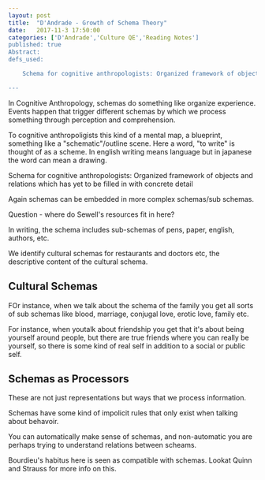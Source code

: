 ```yaml
---
layout: post
title:  "D'Andrade - Growth of Schema Theory"
date:   2017-11-3 17:50:00
categories: ['D'Andrade','Culture QE','Reading Notes']
published: true
Abstract:
defs_used:

    Schema for cognitive anthropologists: Organized framework of objects and relations which has yet to be filled in with concrete detail

---
```


In Cognitive Anthropology, schemas do something like organize experience. Events happen that trigger different schemas by which we process something through perception and comprehension.

To cognitive anthropoligists this kind of a mental map, a blueprint, something like a "schematic"/outline scene. Here a word, "to write" is thought of as a scheme. In english writing means language but in japanese the word can mean a drawing.

<def>Schema for cognitive anthropologists: Organized framework of objects and relations which has yet to be filled in with concrete detail</def>

Again schemas can be embedded in more complex schemas/sub schemas.

Question - where do Sewell's resources fit in here?

In writing, the schema includes sub-schemas of pens, paper, english, authors, etc.

We identify cultural schemas for restaurants and doctors etc, the descriptive content of the cultural schema.

## Cultural Schemas

FOr instance, when we talk about the schema of the family you get all sorts of sub schemas like blood, marriage, conjugal love, erotic love, family etc.

For instance, when youtalk about friendship you get that it's about being yourself around people, but there are true friends where you can really be yourself, so there is some kind of real self in addition to a social or public self.

## Schemas as Processors

These are not just representations but ways that we process information.

Schemas have some kind of impolicit rules that only exist when talking about behavoir.

You can automatically make sense of schemas, and non-automatic you are perhaps trying to understand relations between scheams.

Bourdieu's habitus here is seen as compatible with schemas. Lookat Quinn and Strauss for more info on this.
